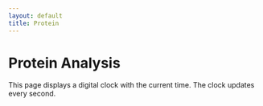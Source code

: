 ```yaml
---
layout: default
title: Protein
---
```


# Protein Analysis

This page displays a digital clock with the current time. The clock updates every second.

<div id="clock" style="font-family: Arial, sans-serif; font-size: 24px; text-align: center; margin-top: 20px;"></div>

<script>
  function updateClock() {
    const now = new Date();
    const formattedTime = now.toISOString().slice(0, 19).replace('T', ' ');
    document.getElementById('clock').textContent = formattedTime;
  }

  // Update the clock every second
  setInterval(updateClock, 1000);
  updateClock(); // Initial call to display the current time immediately
</script>
